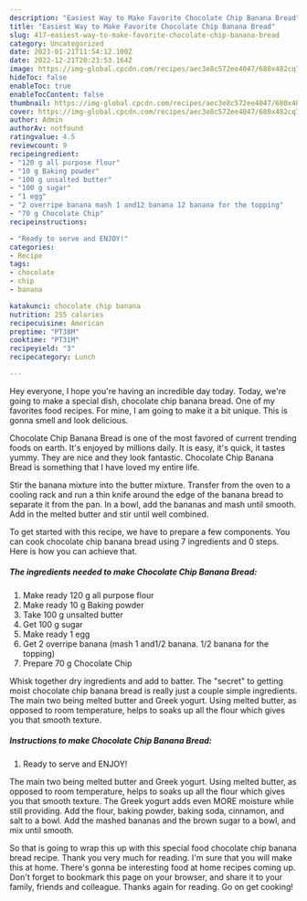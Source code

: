 ```yaml
---
description: "Easiest Way to Make Favorite Chocolate Chip Banana Bread"
title: "Easiest Way to Make Favorite Chocolate Chip Banana Bread"
slug: 417-easiest-way-to-make-favorite-chocolate-chip-banana-bread
category: Uncategorized
date: 2023-01-21T11:54:12.100Z
date: 2022-12-21T20:23:53.164Z
image: https://img-global.cpcdn.com/recipes/aec3e8c572ee4047/680x482cq70/chocolate-chip-banana-bread-recipe-main-photo.jpg
hideToc: false
enableToc: true
enableTocContent: false
thumbnail: https://img-global.cpcdn.com/recipes/aec3e8c572ee4047/680x482cq70/chocolate-chip-banana-bread-recipe-main-photo.jpg
cover: https://img-global.cpcdn.com/recipes/aec3e8c572ee4047/680x482cq70/chocolate-chip-banana-bread-recipe-main-photo.jpg
author: Admin
authorAv: notfound
ratingvalue: 4.5
reviewcount: 9
recipeingredient:
- "120 g all purpose flour"
- "10 g Baking powder"
- "100 g unsalted butter"
- "100 g sugar"
- "1 egg"
- "2 overripe banana mash 1 and12 banana 12 banana for the topping"
- "70 g Chocolate Chip"
recipeinstructions:

- "Ready to serve and ENJOY!"
categories:
- Recipe
tags:
- chocolate
- chip
- banana

katakunci: chocolate chip banana 
nutrition: 255 calories
recipecuisine: American
preptime: "PT38M"
cooktime: "PT31M"
recipeyield: "3"
recipecategory: Lunch

---
```



Hey everyone, I hope you're having an incredible day today. Today, we're going to make a special dish, chocolate chip banana bread. One of my favorites food recipes. For mine, I am going to make it a bit unique. This is gonna smell and look delicious.

Chocolate Chip Banana Bread is one of the most favored of current trending foods on earth. It's enjoyed by millions daily. It is easy, it's quick, it tastes yummy. They are nice and they look fantastic. Chocolate Chip Banana Bread is something that I have loved my entire life.

Stir the banana mixture into the butter mixture. Transfer from the oven to a cooling rack and run a thin knife around the edge of the banana bread to separate it from the pan. In a bowl, add the bananas and mash until smooth. Add in the melted butter and stir until well combined.


To get started with this recipe, we have to prepare a few components. You can cook chocolate chip banana bread using 7 ingredients and 0 steps. Here is how you can achieve that.

<!--inarticleads1-->

##### The ingredients needed to make Chocolate Chip Banana Bread:

1. Make ready 120 g all purpose flour
1. Make ready 10 g Baking powder
1. Take 100 g unsalted butter
1. Get 100 g sugar
1. Make ready 1 egg
1. Get 2 overripe banana (mash 1 and1/2 banana. 1/2 banana for the topping)
1. Prepare 70 g Chocolate Chip


Whisk together dry ingredients and add to batter. The &#34;secret&#34; to getting moist chocolate chip banana bread is really just a couple simple ingredients. The main two being melted butter and Greek yogurt. Using melted butter, as opposed to room temperature, helps to soaks up all the flour which gives you that smooth texture. 

<!--inarticleads2-->

##### Instructions to make Chocolate Chip Banana Bread:


1. Ready to serve and ENJOY!

The main two being melted butter and Greek yogurt. Using melted butter, as opposed to room temperature, helps to soaks up all the flour which gives you that smooth texture. The Greek yogurt adds even MORE moisture while still providing. Add the flour, baking powder, baking soda, cinnamon, and salt to a bowl. Add the mashed bananas and the brown sugar to a bowl, and mix until smooth. 

So that is going to wrap this up with this special food chocolate chip banana bread recipe. Thank you very much for reading. I'm sure that you will make this at home. There's gonna be interesting food at home recipes coming up. Don't forget to bookmark this page on your browser, and share it to your family, friends and colleague. Thanks again for reading. Go on get cooking!
